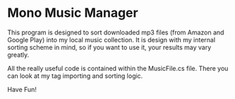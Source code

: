 # Mono Music Manager
This program is designed to sort downloaded mp3 files (from Amazon and Google Play) into my local music collection.
It is design with my internal sorting scheme in mind, so if you want to use it, your results may vary greatly.

All the really useful code is contained within the MusicFile.cs file. There you can look at my tag importing and sorting logic.

Have Fun!
